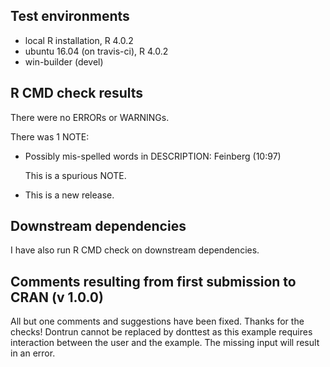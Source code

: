 ## Test environments
* local R installation, R 4.0.2
* ubuntu 16.04 (on travis-ci), R 4.0.2
* win-builder (devel)

## R CMD check results

There were no ERRORs or WARNINGs. 

There was 1 NOTE:

* Possibly mis-spelled words in DESCRIPTION:
    Feinberg (10:97)

  This is a spurious NOTE.

* This is a new release.

## Downstream dependencies
I have also run R CMD check on downstream dependencies.

## Comments resulting from first submission to CRAN (v 1.0.0)
All but one comments and suggestions have been fixed. Thanks for the checks!
Dontrun cannot be replaced by donttest as this example requires interaction between the user and the example. The missing input will result in an error.